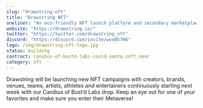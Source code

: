 ```yaml
---
slug: "drawstring-nft"
title: "Drawstring NFT"
oneliner: "An eco-friendly NFT launch platform and secondary marketplace."
website: "https://drawstring.io/"
twitter: "https://twitter.com/drawstring_nft"
discord: "https://discord.com/invite/wveBh7N6"
logo: /img/drawstring-nft-logo.jpg
status: building
contract: canibus-of-bustd-labs-covid-santa.snft.near
category: nft
---
```

Drawstring will be launching new NFT campaigns with creators, brands, venues, teams, artists, athletes and entertainers continuously starting next week with our Canibus of Bust’d Labs drop. Keep an eye out for one of your favorites and make sure you enter their Metaverse!
